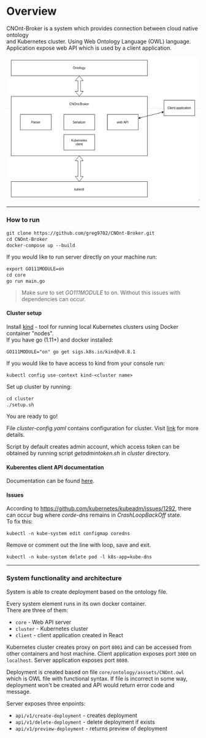 # __Overview__
CNOnt-Broker is a system which provides connection between cloud native ontology <br>
and Kubernetes cluster. Using Web Ontology Language (OWL) language. <br>
Application expose web API which is used by a client application. <br>

![Image description](docs/assets/system_overview.png)

---

### __How to run__

```
git clone https://github.com/greg9702/CNOnt-Broker.git
cd CNOnt-Broker
docker-compose up --build
```

If you would like to run server directly on your machine run:
```
export GO111MODULE=on
cd core
go run main.go
```
> Make sure to set _GO111MODULE_ to on. Without this issues with dependencies can occur.


#### __Cluster setup__
Install [kind](https://github.com/kubernetes-sigs/kind) -  tool for running local Kubernetes clusters using Docker container "nodes". <br>
If you have go (1.11+) and docker installed:
```
GO111MODULE="on" go get sigs.k8s.io/kind@v0.8.1
```
If you would like to have access to kind from your console run:
```
kubectl config use-context kind-<cluster name>
```
Set up cluster by running:
```
cd cluster
./setup.sh
```
You are ready to go!

File _cluster-config.yaml_ contains configuration for cluster. Visit [link](https://github.com/kubernetes-sigs/kind) for more details.

Script by default creates admin account, which access token can be obtained by running script _getadmintoken.sh_ in _cluster_ directory.

#### Kuberentes client API documentation

Documentation can be found [here](https://godoc.org/k8s.io/client-go/kubernetes).

#### Issues

According to https://github.com/kubernetes/kubeadm/issues/1292, there can occur bug where _corde-dns_ remains in _CrashLoopBackOff_ state.<br>
To fix this:
```
kubectl -n kube-system edit configmap coredns
```
Remove or comment out the line with loop, save and exit.
```
kubectl -n kube-system delete pod -l k8s-app=kube-dns
```

---

### __System functionality and architecture__

System is able to create deployment based on the ontology file. 

Every system element runs in its own docker container. <br> There are three of them:
- `core` - Web API server
- `cluster` - Kubernetes cluster
- `client` - client application created in React

Kubernetes cluster creates proxy on port `8001` and can be accessed from other containers and host machine. Client application exposes port `3000` on `localhost`. Server application exposes port `8080`.

Deployment is created based on file `core/ontology/asssets/CNOnt.owl` which is OWL file with functional syntax. If file is incorrect in some way, deployment won't be created and API would return error code and message.

Server exposes three enpoints:
- `api/v1/create-deployment` - creates deployment
- `api/v1/delete-deployment` - delete deployment if exists
- `api/v1/preview-deployment` - returns preview of deployment
